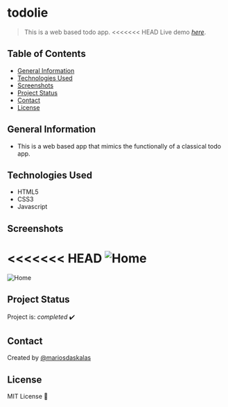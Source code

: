 # todolie

> This is a web based todo app.
<<<<<<< HEAD
> Live demo [_here_](https://www.mariosdaskalas.gr/todolie).

## Table of Contents

* [General Information](#general-information)
* [Technologies Used](#technologies-used)
* [Screenshots](#screenshots)
* [Project Status](#project-status)
* [Contact](#contact)
* [License](#license)

## General Information

* This is a web based app that mimics the functionally of a classical todo app.

## Technologies Used

* HTML5
* CSS3
* Javascript

## Screenshots

<<<<<<< HEAD
![Home](https://mariosdaskalas.gr/todolie/scrot/scrot1.png)
=======
![Home](http://websource.gr/todolie/scrot/scrot1.png)

## Project Status

Project is: _completed_ ✔️

## Contact

Created by [@mariosdaskalas](https://github.com/mariosdaskalas)

## License

MIT License 📝
